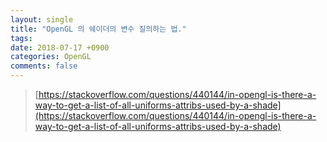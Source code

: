 ```yaml
---
layout: single
title: "OpenGL 의 쉐이더의 변수 질의하는 법."
tags: 
date: 2018-07-17 +0900
categories: OpenGL
comments: false
---
```

<script type="text/javascript"
    src="http://cdn.mathjax.org/mathjax/latest/MathJax.js?config=TeX-AMS-MML_HTMLorMML">
</script>

> [https://stackoverflow.com/questions/440144/in-opengl-is-there-a-way-to-get-a-list-of-all-uniforms-attribs-used-by-a-shade](https://stackoverflow.com/questions/440144/in-opengl-is-there-a-way-to-get-a-list-of-all-uniforms-attribs-used-by-a-shade)

